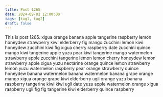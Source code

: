 ```yaml
---
title: Post 1265
date: 2024-09-01 12:00:00
tags: [tag1, tag2]
draft: false
---
```

This is post 1265.
xigua
orange
banana
apple
tangerine
raspberry
lemon
honeydew
strawberry
kiwi
elderberry
fig
mango
zucchini
lemon
kiwi
honeydew
zucchini
kiwi
fig
xigua
cherry
raspberry
date
zucchini
quince
mango
kiwi
tangerine
apple
yuzu
pear
kiwi
tangerine
mango
watermelon
strawberry
apple
zucchini
tangerine
lemon
lemon
cherry
honeydew
lemon
strawberry
apple
xigua
yuzu
nectarine
orange
quince
lemon
strawberry
lemon
yuzu
watermelon
raspberry
pear
orange
strawberry
quince
honeydew
banana
watermelon
banana
watermelon
banana
grape
orange
mango
xigua
orange
grape
kiwi
elderberry
ugli
orange
yuzu
banana
raspberry
tangerine
kiwi
kiwi
ugli
date
yuzu
apple
watermelon
orange
xigua
raspberry
ugli
fig
fig
tangerine
kiwi
elderberry
quince
raspberry
